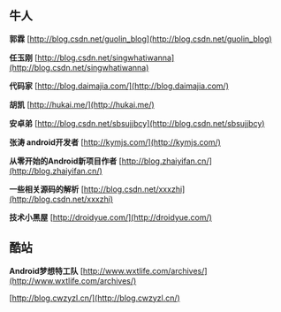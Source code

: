 ## 牛人

**郭霖**	[http://blog.csdn.net/guolin_blog](http://blog.csdn.net/guolin_blog)

**任玉刚**	[http://blog.csdn.net/singwhatiwanna](http://blog.csdn.net/singwhatiwanna)

**代码家**		[http://blog.daimajia.com/](http://blog.daimajia.com/)

**胡凯**		[http://hukai.me/](http://hukai.me/)

**安卓弟**		[http://blog.csdn.net/sbsujjbcy](http://blog.csdn.net/sbsujjbcy) 

**张涛 android开发者**		[http://kymjs.com/](http://kymjs.com/)

**从零开始的Android新项目作者**	[http://blog.zhaiyifan.cn/](http://blog.zhaiyifan.cn/)

**一些相关源码的解析**	[http://blog.csdn.net/xxxzhi](http://blog.csdn.net/xxxzhi)

**技术小黑屋** 	[http://droidyue.com/](http://droidyue.com/)

## 酷站
**Android梦想特工队**	[http://www.wxtlife.com/archives/](http://www.wxtlife.com/archives/)

[http://blog.cwzyzl.cn/](http://blog.cwzyzl.cn/)